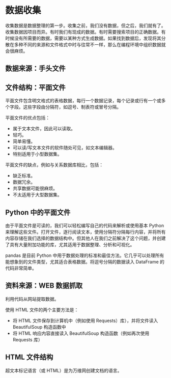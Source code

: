 # 数据收集
收集数据是数据整理的第一步。收集之前，我们没有数据，但之后，我们就有了。收集数据因项目而异。有时我们有现成的数据。有时需要搜索项目的正确数据。有时候没有所需要的数据，需要以某种方式生成数据。如果找到数据后，发现将其分散在多种不同的来源和文件格式中时与往常不一样，那么在编程环境中组织数据就会很麻烦。

## 数据来源：手头文件

## 文件结构：平面文件
平面文件包含明文格式的表格数据，每行一个数据记录，每个记录或行有一个或多个字段。这些字段由分隔符，如逗号、制表符或冒号分隔。

平面文件的优点包括：

- 属于文本文件，因此可以读取。
- 轻巧。
- 简单易懂。
- 可以读/写文本文件的软件随处可见，如文本编辑器。
- 特别适用于小型数据集。

平面文件的缺点，例如与关系数据库相比，包括：

- 缺乏标准。
- 数据冗余。
- 共享数据可能很麻烦。
- 不太适用于大型数据集。

## Python 中的平面文件
由于平面文件是可读的，我们可以轻松编写自己的代码来解析或使用基本 Python 来理解这些文件。打开文件，逐行阅读文本，使用分隔符分隔每行内容，并将所有内容存储在我们选择的数据结构中。但其他人在我们之前解决了这个问题，并创建了具有大量附加功能的库，尤其适用于数据整理、分析和可视化。

pandas 是目前 Python 中用于数据处理的标准和最佳方法。它几乎可以处理所有能想象到的文件类型，尤其适合表格数据。将逗号分隔的数据读入 DataFrame 的代码非常简单。

## 资料来源：WEB 数据抓取
利用代码从网站提取数据。

使用 HTML 文件的两个主要方法是：

- 将 HTML 文件保存到计算机中（例如使用 Requests）库），并将文件读入 BeautifulSoup 构造函数中
- 将 HTML 响应内容直接读入 BeautifulSoup 构造函数（例如再次使用 Requests 库）

## HTML 文件结构
超文本标记语言（或 HTML）是为万维网创建文档的语言。